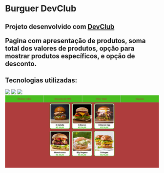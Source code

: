 <h1>Burguer DevClub</h1>
<h2>Projeto desenvolvido com <a href="https://rodolfomori.com.br/devclub/">DevClub</a>
<p>Pagina com apresentação de produtos, soma total dos valores de produtos, opção para mostrar produtos específicos, e opção de desconto.</p>
<h2>Tecnologias utilizadas:</h2>
<img src="https://img.shields.io/badge/HTML5-E34F26?style=for-the-badge&logo=html5&logoColor=white"/>
<img src="https://img.shields.io/badge/CSS-239120?&style=for-the-badge&logo=css3&logoColor=white"/>
<img src="https://img.shields.io/badge/JavaScript-F7DF1E?style=for-the-badge&logo=javascript&logoColor=black"/>

<img src="https://github.com/DanielTiozo/burguer-devclub/blob/main/assets/print-navegador.png"/>
